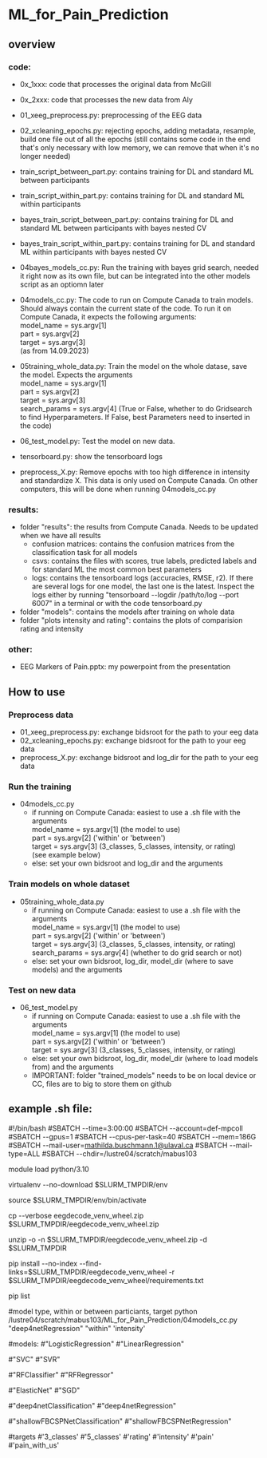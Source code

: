 # ML_for_Pain_Prediction

## overview
### code: 
- 0x_1xxx: code that processes the original data from McGill
- 0x_2xxx: code that processes the new data from Aly
  
- 01_xeeg_preprocess.py: preprocessing of the EEG data
- 02_xcleaning_epochs.py: rejecting epochs, adding metadata, resample, build one file out of all the epochs (still contains some code in the end that's only necessary with low memory, we can remove that when it's no longer needed)
- train_script_between_part.py: contains training for DL and standard ML between participants
- train_script_within_part.py: contains training for DL and standard ML within participants
- bayes_train_script_between_part.py: contains training for DL and standard ML between participants with bayes nested CV
- bayes_train_script_within_part.py: contains training for DL and standard ML within participants with bayes nested CV
- 04bayes_models_cc.py: Run the training with bayes grid search, needed it right now as its own file, but can be integrated into the other models script as an optiomn later
- 04models_cc.py: The code to run on Compute Canada to train models. Should always contain the current state of the code. To run it on Compute Canada, it expects the following arguments:\
    model_name = sys.argv[1]\
    part = sys.argv[2]\
    target = sys.argv[3]\
  (as from 14.09.2023)
- 05training_whole_data.py: Train the model on the whole datase, save the model. Expects the arguments\
    model_name = sys.argv[1]\
    part = sys.argv[2]\
    target = sys.argv[3]\
    search_params = sys.argv[4] (True or False, whether to do Gridsearch to find Hyperparameters. If False, best Parameters need to inserted in the code)
- 06_test_model.py: Test the model on new data.
- tensorboard.py: show the tensorboard logs
- preprocess_X.py: Remove epochs with too high difference in intensity and standardize X. This data is only used on Compute Canada. On other computers, this will be done when running 04models_cc.py

### results:
- folder "results": the results from Compute Canada. Needs to be updated when we have all results
    - confusion matrices: contains the confusion matrices from the classification task for all models
    - csvs: contains the files with scores, true labels, predicted labels and for standard ML the most common best parameters
    - logs: contains the tensorboard logs (accuracies, RMSE, r2). If there are several logs for one model, the last one is the latest. Inspect the logs either by running "tensorboard --logdir /path/to/log --port 6007" in a terminal or with the code tensorboard.py
- folder "models": contains the models after training on whole data
- folder "plots intensity and rating": contains the plots of comparision rating and intensity

### other:
- EEG Markers of Pain.pptx: my powerpoint from the presentation

## How to use
### Preprocess data
- 01_xeeg_preprocess.py: exchange bidsroot for the path to your eeg data
- 02_xcleaning_epochs.py: exchange bidsroot for the path to your eeg data
- preprocess_X.py: exchange bidsroot and log_dir for the path to your eeg data

### Run the training
- 04models_cc.py
    - if running on Compute Canada: easiest to use a .sh file with the arguments\
    model_name = sys.argv[1] (the model to use)\
    part = sys.argv[2] ('within' or 'between')\
    target = sys.argv[3] (3_classes, 5_classes, intensity, or rating)\
    (see example below)
    - else: set your own bidsroot and log_dir and the arguments
      
### Train models on whole dataset
- 05training_whole_data.py
    - if running on Compute Canada: easiest to use a .sh file with the arguments\
    model_name = sys.argv[1] (the model to use)\
    part = sys.argv[2] ('within' or 'between')\
    target = sys.argv[3] (3_classes, 5_classes, intensity, or rating)\
    search_params = sys.argv[4] (whether to do grid search or not)
    - else: set your own bidsroot, log_dir, model_dir (where to save models) and the arguments

### Test on new data
- 06_test_model.py
    - if running on Compute Canada: easiest to use a .sh file with the arguments\
    model_name = sys.argv[1] (the model to use)\
    part = sys.argv[2] ('within' or 'between')\
    target = sys.argv[3] (3_classes, 5_classes, intensity, or rating)
    - else: set your own bidsroot,  log_dir, model_dir (where to load models from) and the arguments
    - IMPORTANT: folder "trained_models" needs to be on local device or CC, files are to big to store them on github

        
## example .sh file:   
#!/bin/bash
#SBATCH --time=3:00:00
#SBATCH --account=def-mpcoll
#SBATCH --gpus=1
#SBATCH --cpus-per-task=40
#SBATCH --mem=186G
#SBATCH --mail-user=mathilda.buschmann.1@ulaval.ca
#SBATCH --mail-type=ALL
#SBATCH --chdir=/lustre04/scratch/mabus103

module load python/3.10

virtualenv --no-download $SLURM_TMPDIR/env 

source $SLURM_TMPDIR/env/bin/activate

cp --verbose eegdecode_venv_wheel.zip $SLURM_TMPDIR/eegdecode_venv_wheel.zip

unzip -o -n $SLURM_TMPDIR/eegdecode_venv_wheel.zip -d $SLURM_TMPDIR

pip install --no-index --find-links=$SLURM_TMPDIR/eegdecode_venv_wheel -r $SLURM_TMPDIR/eegdecode_venv_wheel/requirements.txt

pip list

#model type, within or between particiants, target
python /lustre04/scratch/mabus103/ML_for_Pain_Prediction/04models_cc.py "deep4netRegression" "within" 'intensity'


#models:
#"LogisticRegression"
#"LinearRegression"

#"SVC"
#"SVR"

#"RFClassifier"
#"RFRegressor"

#"ElasticNet"
#"SGD"

#"deep4netClassification"
#"deep4netRegression"

#"shallowFBCSPNetClassification"
#"shallowFBCSPNetRegression"

#targets
#'3_classes'
#'5_classes'
#'rating'
#'intensity'
#'pain'
#'pain_with_us'


    
